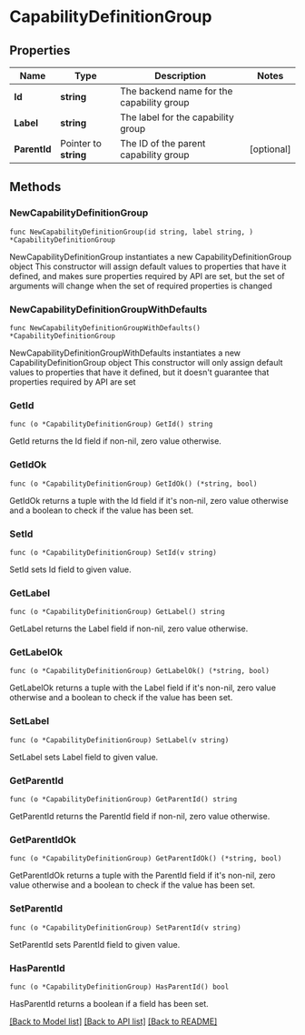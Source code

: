 # CapabilityDefinitionGroup

## Properties

Name | Type | Description | Notes
------------ | ------------- | ------------- | -------------
**Id** | **string** | The backend name for the capability group | 
**Label** | **string** | The label for the capability group | 
**ParentId** | Pointer to **string** | The ID of the parent capability group | [optional] 

## Methods

### NewCapabilityDefinitionGroup

`func NewCapabilityDefinitionGroup(id string, label string, ) *CapabilityDefinitionGroup`

NewCapabilityDefinitionGroup instantiates a new CapabilityDefinitionGroup object
This constructor will assign default values to properties that have it defined,
and makes sure properties required by API are set, but the set of arguments
will change when the set of required properties is changed

### NewCapabilityDefinitionGroupWithDefaults

`func NewCapabilityDefinitionGroupWithDefaults() *CapabilityDefinitionGroup`

NewCapabilityDefinitionGroupWithDefaults instantiates a new CapabilityDefinitionGroup object
This constructor will only assign default values to properties that have it defined,
but it doesn't guarantee that properties required by API are set

### GetId

`func (o *CapabilityDefinitionGroup) GetId() string`

GetId returns the Id field if non-nil, zero value otherwise.

### GetIdOk

`func (o *CapabilityDefinitionGroup) GetIdOk() (*string, bool)`

GetIdOk returns a tuple with the Id field if it's non-nil, zero value otherwise
and a boolean to check if the value has been set.

### SetId

`func (o *CapabilityDefinitionGroup) SetId(v string)`

SetId sets Id field to given value.


### GetLabel

`func (o *CapabilityDefinitionGroup) GetLabel() string`

GetLabel returns the Label field if non-nil, zero value otherwise.

### GetLabelOk

`func (o *CapabilityDefinitionGroup) GetLabelOk() (*string, bool)`

GetLabelOk returns a tuple with the Label field if it's non-nil, zero value otherwise
and a boolean to check if the value has been set.

### SetLabel

`func (o *CapabilityDefinitionGroup) SetLabel(v string)`

SetLabel sets Label field to given value.


### GetParentId

`func (o *CapabilityDefinitionGroup) GetParentId() string`

GetParentId returns the ParentId field if non-nil, zero value otherwise.

### GetParentIdOk

`func (o *CapabilityDefinitionGroup) GetParentIdOk() (*string, bool)`

GetParentIdOk returns a tuple with the ParentId field if it's non-nil, zero value otherwise
and a boolean to check if the value has been set.

### SetParentId

`func (o *CapabilityDefinitionGroup) SetParentId(v string)`

SetParentId sets ParentId field to given value.

### HasParentId

`func (o *CapabilityDefinitionGroup) HasParentId() bool`

HasParentId returns a boolean if a field has been set.


[[Back to Model list]](../README.md#documentation-for-models) [[Back to API list]](../README.md#documentation-for-api-endpoints) [[Back to README]](../README.md)


